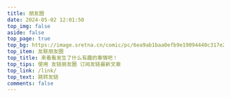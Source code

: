 ```yaml
---
title: 朋友圈
date: 2024-05-02 12:01:50
top_img: false
aside: false
top_page: true
top_bg: https://image.sretna.cn/comic/pc/6ea9ab1baa0efb9e19094440c317e21b.jpg
top_item: 友联朋友圈
top_title: 来看看发生了什么有趣的事情吧！
top_tips: 使用 友链朋友圈 订阅友链最新文章
top_link: /link/
top_text: 跳转友链
comments: false
---
```


<div id="hexo-circle-of-friends-root"></div>
<script>
    let UserConfig = {
        // 填写你的api地址
        private_api_url: 'https://fcircle.blog.sinzmise.top/',
        // 点击加载更多时，一次最多加载几篇文章，默认10
        page_turning_number: 12,
        // 头像加载失败时，默认头像地址
        error_img: '/img/friend_404.gif',
        // 进入页面时第一次的排序规则
        sort_rule: 'created'
    }
</script>
<script type="text/javascript" src="https://www.jsdelivr.ren/gh/zhheo/JS-Heo@master/moments5/app.min.js"></script>
<script type="text/javascript" src="https://www.jsdelivr.ren/gh/zhheo/JS-Heo@master/moments5/bundle.js"></script>
